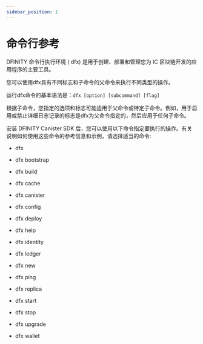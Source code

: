 ```yaml
---
sidebar_position: 1
---
```


# 命令行参考

DFINITY 命令行执行环境 ( dfx) 是用于创建、部署和管理您为 IC 区块链开发的应用程序的主要工具。

您可以使用dfx具有不同标志和子命令的父命令来执行不同类型的操作。

运行dfx命令的基本语法是：`dfx [option] [subcommand] [flag]`

根据子命令，您指定的选项和标志可能适用于父命令或特定子命令。例如，用于启用或禁止详细日志记录的标志是dfx为父命令指定的，然后应用于任何子命令。

安装 DFINITY Canister SDK 后，您可以使用以下命令指定要执行的操作。有关说明如何使用这些命令的参考信息和示例，请选择适当的命令:

+ dfx

* dfx bootstrap

* dfx build

* dfx cache

* dfx canister

* dfx config

* dfx deploy

* dfx help

* dfx identity

* dfx ledger

* dfx new

* dfx ping

* dfx replica

* dfx start

* dfx stop

* dfx upgrade

* dfx wallet